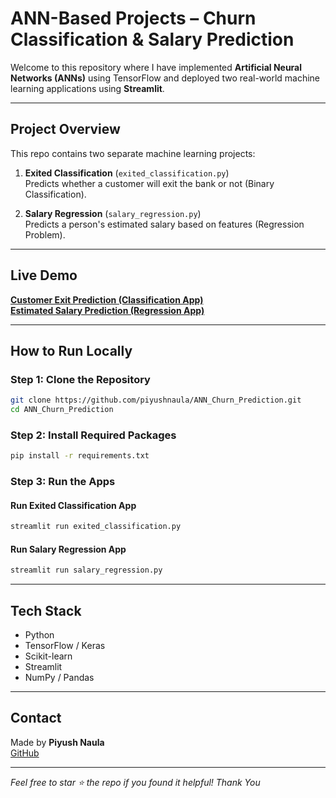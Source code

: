 # ANN-Based Projects – Churn Classification & Salary Prediction

Welcome to this repository where I have implemented **Artificial Neural Networks (ANNs)** using TensorFlow and deployed two real-world machine learning applications using **Streamlit**.

---

## Project Overview

This repo contains two separate machine learning projects:

1. **Exited Classification** (`exited_classification.py`)  
   Predicts whether a customer will exit the bank or not (Binary Classification).

2. **Salary Regression** (`salary_regression.py`)  
   Predicts a person's estimated salary based on features (Regression Problem).

---

## Live Demo

**[Customer Exit Prediction (Classification App)](https://annchurnprediction-classification.streamlit.app)**  
**[Estimated Salary Prediction (Regression App)](https://annchurnprediction-regression.streamlit.app)**  

---

## How to Run Locally

### Step 1: Clone the Repository

```bash
git clone https://github.com/piyushnaula/ANN_Churn_Prediction.git
cd ANN_Churn_Prediction
```

### Step 2: Install Required Packages

```bash
pip install -r requirements.txt
```

### Step 3: Run the Apps

#### Run Exited Classification App

```bash
streamlit run exited_classification.py
```

#### Run Salary Regression App

```bash
streamlit run salary_regression.py
```

---

## Tech Stack

- Python
- TensorFlow / Keras
- Scikit-learn
- Streamlit
- NumPy / Pandas

---

## Contact

Made by **Piyush Naula**  
[GitHub](https://github.com/piyushnaula)

---

*Feel free to star ⭐ the repo if you found it helpful!*
*Thank You*